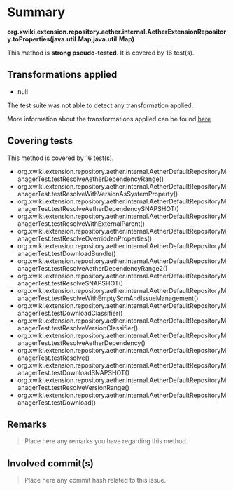 # Summary
**org.xwiki.extension.repository.aether.internal.AetherExtensionRepository.toProperties(java.util.Map,java.util.Map)**

This method is **strong pseudo-tested**.
It is covered by 16 test(s). 


## Transformations applied

- null


The test suite was not able to detect any transformation applied.

More information about the transformations applied can be found [here](https://github.com/STAMP-project/pitest-descartes)

## Covering tests
This method is covered by 16 test(s).
* org.xwiki.extension.repository.aether.internal.AetherDefaultRepositoryManagerTest.testResolveAetherDependencyRange()
* org.xwiki.extension.repository.aether.internal.AetherDefaultRepositoryManagerTest.testResolveWithVersionAsSystemProperty()
* org.xwiki.extension.repository.aether.internal.AetherDefaultRepositoryManagerTest.testResolveAetherDependencySNAPSHOT()
* org.xwiki.extension.repository.aether.internal.AetherDefaultRepositoryManagerTest.testResolveWithExternalParent()
* org.xwiki.extension.repository.aether.internal.AetherDefaultRepositoryManagerTest.testResolveOverriddenProperties()
* org.xwiki.extension.repository.aether.internal.AetherDefaultRepositoryManagerTest.testDownloadBundle()
* org.xwiki.extension.repository.aether.internal.AetherDefaultRepositoryManagerTest.testResolveAetherDependencyRange2()
* org.xwiki.extension.repository.aether.internal.AetherDefaultRepositoryManagerTest.testResolveSNAPSHOT()
* org.xwiki.extension.repository.aether.internal.AetherDefaultRepositoryManagerTest.testResolveWithEmptyScmAndIssueManagement()
* org.xwiki.extension.repository.aether.internal.AetherDefaultRepositoryManagerTest.testDownloadClassifier()
* org.xwiki.extension.repository.aether.internal.AetherDefaultRepositoryManagerTest.testResolveVersionClassifier()
* org.xwiki.extension.repository.aether.internal.AetherDefaultRepositoryManagerTest.testResolveAetherDependency()
* org.xwiki.extension.repository.aether.internal.AetherDefaultRepositoryManagerTest.testResolve()
* org.xwiki.extension.repository.aether.internal.AetherDefaultRepositoryManagerTest.testDownloadSNAPSHOT()
* org.xwiki.extension.repository.aether.internal.AetherDefaultRepositoryManagerTest.testResolveVersionRange()
* org.xwiki.extension.repository.aether.internal.AetherDefaultRepositoryManagerTest.testDownload()


## Remarks
> Place here any remarks you have regarding this method.

## Involved commit(s)

> Place here any commit hash related to this issue.
